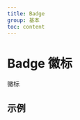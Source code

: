 ```yaml
---
title: Badge
group: 基本
toc: content
---
```


# Badge 徽标

徽标

## 示例

<code src="./demos/BadgeBase.tsx"></code>
<code src="./demos/BadgeWithParent.tsx"></code>
